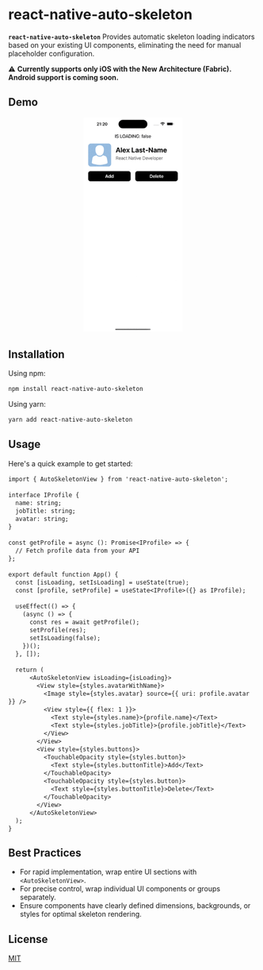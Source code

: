 # react-native-auto-skeleton

**`react-native-auto-skeleton`** Provides automatic skeleton loading indicators based on your existing UI components, eliminating the need for manual placeholder configuration.

⚠️ **Currently supports only iOS with the New Architecture (Fabric). Android support is coming soon.**

## Demo
<p align="center">
<img src="./assets/demo.gif" width="200" alt="react-native-auto-skeleton demo" />
</p>

## Installation

Using npm:
```bash
npm install react-native-auto-skeleton
```

Using yarn:
```bash
yarn add react-native-auto-skeleton
```

## Usage

Here's a quick example to get started:

```tsx
import { AutoSkeletonView } from 'react-native-auto-skeleton';

interface IProfile {
  name: string;
  jobTitle: string;
  avatar: string;
}

const getProfile = async (): Promise<IProfile> => {
  // Fetch profile data from your API
};

export default function App() {
  const [isLoading, setIsLoading] = useState(true);
  const [profile, setProfile] = useState<IProfile>({} as IProfile);

  useEffect(() => {
    (async () => {
      const res = await getProfile();
      setProfile(res);
      setIsLoading(false);
    })();
  }, []);

  return (
      <AutoSkeletonView isLoading={isLoading}>
        <View style={styles.avatarWithName}>
          <Image style={styles.avatar} source={{ uri: profile.avatar }} />
          <View style={{ flex: 1 }}>
            <Text style={styles.name}>{profile.name}</Text>
            <Text style={styles.jobTitle}>{profile.jobTitle}</Text>
          </View>
        </View>
        <View style={styles.buttons}>
          <TouchableOpacity style={styles.button}>
            <Text style={styles.buttonTitle}>Add</Text>
          </TouchableOpacity>
          <TouchableOpacity style={styles.button}>
            <Text style={styles.buttonTitle}>Delete</Text>
          </TouchableOpacity>
        </View>
      </AutoSkeletonView>
  );
}
```

## Best Practices

- For rapid implementation, wrap entire UI sections with `<AutoSkeletonView>`.
- For precise control, wrap individual UI components or groups separately.
- Ensure components have clearly defined dimensions, backgrounds, or styles for optimal skeleton rendering.

## License

[MIT](LICENSE)

